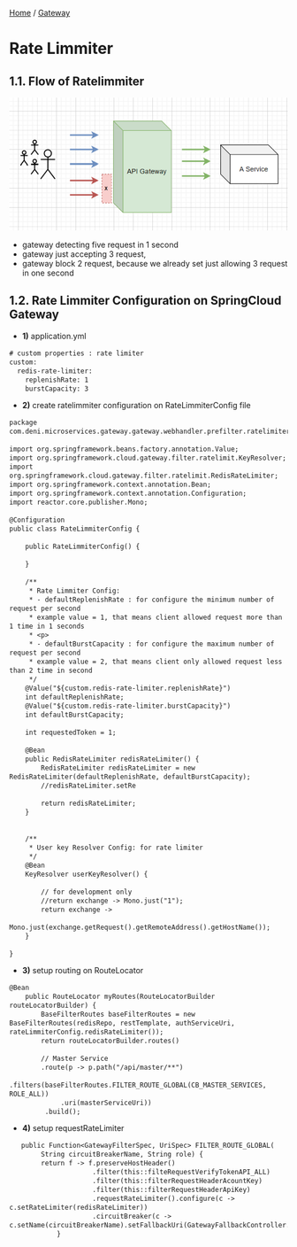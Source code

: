 [Home](https://github.com/springboot-microservices-project/) /
[Gateway](https://github.com/springboot-microservices-project/.github/blob/main/profile/page/gateway-service/readme.md)

# Rate Limmiter

## 1.1. Flow of Ratelimmiter
![alt text](https://github.com/springboot-microservices-project/.github/blob/main/profile/page/gateway-service/image/gateway-ratelimmiter-flow.png?raw=false)

- gateway detecting five request in 1 second
- gateway just accepting 3 request, 
- gateway block 2 request, because we already set just allowing 3 request in one second


## 1.2. Rate Limmiter Configuration on SpringCloud Gateway


- **1)** application.yml
```
# custom properties : rate limiter
custom:  
  redis-rate-limiter:
    replenishRate: 1
    burstCapacity: 3
```


- **2)** create ratelimmiter configuration on RateLimmiterConfig file
```
package com.deni.microservices.gateway.gateway.webhandler.prefilter.ratelimiter;

import org.springframework.beans.factory.annotation.Value;
import org.springframework.cloud.gateway.filter.ratelimit.KeyResolver;
import org.springframework.cloud.gateway.filter.ratelimit.RedisRateLimiter;
import org.springframework.context.annotation.Bean;
import org.springframework.context.annotation.Configuration;
import reactor.core.publisher.Mono;

@Configuration
public class RateLimmiterConfig {

    public RateLimmiterConfig() {

    }

    /**
     * Rate Limmiter Config:
     * - defaultReplenishRate : for configure the minimum number of request per second
     * example value = 1, that means client allowed request more than 1 time in 1 seconds
     * <p>
     * - defaultBurstCapacity : for configure the maximum number of request per second
     * example value = 2, that means client only allowed request less than 2 time in second
     */
    @Value("${custom.redis-rate-limiter.replenishRate}")
    int defaultReplenishRate;
    @Value("${custom.redis-rate-limiter.burstCapacity}")
    int defaultBurstCapacity;

    int requestedToken = 1;

    @Bean
    public RedisRateLimiter redisRateLimiter() {
        RedisRateLimiter redisRateLimiter = new RedisRateLimiter(defaultReplenishRate, defaultBurstCapacity);
        //redisRateLimiter.setRe

        return redisRateLimiter;
    }


    /**
     * User key Resolver Config: for rate limiter
     */
    @Bean
    KeyResolver userKeyResolver() {

        // for development only
        //return exchange -> Mono.just("1");
        return exchange ->
              Mono.just(exchange.getRequest().getRemoteAddress().getHostName());
    }

}

```


- **3)** setup routing on RouteLocator
```
@Bean
    public RouteLocator myRoutes(RouteLocatorBuilder routeLocatorBuilder) {
        BaseFilterRoutes baseFilterRoutes = new BaseFilterRoutes(redisRepo, restTemplate, authServiceUri, rateLimmiterConfig.redisRateLimiter());
        return routeLocatorBuilder.routes()
        
        // Master Service
        .route(p -> p.path("/api/master/**")
             .filters(baseFilterRoutes.FILTER_ROUTE_GLOBAL(CB_MASTER_SERVICES, ROLE_ALL))
             .uri(masterServiceUri))
         .build();
```


- **4)** setup requestRateLimiter 
```
   public Function<GatewayFilterSpec, UriSpec> FILTER_ROUTE_GLOBAL(
        String circuitBreakerName, String role) {
        return f -> f.preserveHostHeader()
                     .filter(this::filteRequestVerifyTokenAPI_ALL)
                     .filter(this::filterRequestHeaderAcountKey)
                     .filter(this::filterRequestHeaderApiKey)
                     .requestRateLimiter().configure(c -> c.setRateLimiter(redisRateLimiter))
                     .circuitBreaker(c -> c.setName(circuitBreakerName).setFallbackUri(GatewayFallbackController.FALLBACK_CIRCUITBREAKER));                        
            }            
```

